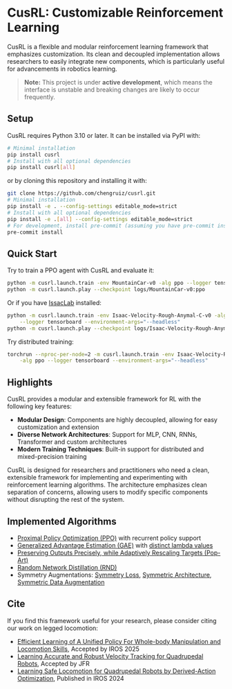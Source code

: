 # CusRL: Customizable Reinforcement Learning

CusRL is a flexible and modular reinforcement learning framework that emphasizes customization.
Its clean and decoupled implementation allows researchers to easily integrate new components,
which is particularly useful for advancements in robotics learning.

> **Note:** This project is under **active development**, which means the interface is unstable
and breaking changes are likely to occur frequently.

## Setup

CusRL requires Python 3.10 or later. It can be installed via PyPI with:

```bash
# Minimal installation
pip install cusrl
# Install with all optional dependencies
pip install cusrl[all]
```

or by cloning this repository and installing it with:

```bash
git clone https://github.com/chengruiz/cusrl.git
# Minimal installation
pip install -e . --config-settings editable_mode=strict
# Install with all optional dependencies
pip install -e .[all] --config-settings editable_mode=strict
# For development, install pre-commit (assuming you have pre-commit installed)
pre-commit install
```

## Quick Start

Try to train a PPO agent with CusRL and evaluate it:

```bash
python -m cusrl.launch.train -env MountainCar-v0 -alg ppo --logger tensorboard --seed 42
python -m cusrl.launch.play --checkpoint logs/MountainCar-v0:ppo
```

Or if you have [IssacLab](https://github.com/isaac-sim/IsaacLab) installed:

```bash
python -m cusrl.launch.train -env Isaac-Velocity-Rough-Anymal-C-v0 -alg ppo \
    --logger tensorboard --environment-args="--headless"
python -m cusrl.launch.play --checkpoint logs/Isaac-Velocity-Rough-Anymal-C-v0:ppo
```

Try distributed training:

```bash
torchrun --nproc-per-node=2 -m cusrl.launch.train -env Isaac-Velocity-Rough-Anymal-C-v0 \
    -alg ppo --logger tensorboard --environment-args="--headless"
```

## Highlights

CusRL provides a modular and extensible framework for RL with the following key features:

- **Modular Design**: Components are highly decoupled, allowing for easy customization and extension
- **Diverse Network Architectures**: Support for MLP, CNN, RNNs, Transformer and custom architectures
- **Modern Training Techniques**: Built-in support for distributed and mixed-precision training

CusRL is designed for researchers and practitioners who need a clean, extensible framework for implementing
and experimenting with reinforcement learning algorithms. The architecture emphasizes clean separation of
concerns, allowing users to modify specific components without disrupting the rest of the system.

## Implemented Algorithms

- [Proximal Policy Optimization (PPO)](https://arxiv.org/abs/1707.06347) with recurrent policy support
- [Generalized Advantage Estimation (GAE)](https://arxiv.org/abs/1506.02438)
  with [distinct lambda values](https://proceedings.neurips.cc/paper_files/paper/2022/hash/e95475f5fb8edb9075bf9e25670d4013-Abstract-Conference.html)
- [Preserving Outputs Precisely, while Adaptively Rescaling Targets (Pop-Art)](https://proceedings.neurips.cc/paper/2016/hash/5227b6aaf294f5f027273aebf16015f2-Abstract.html)
- [Random Network Distillation (RND)](https://arxiv.org/abs/1810.12894)
- Symmetry Augmentations:
  [Symmetry Loss](https://dl.acm.org/doi/abs/10.1145/3197517.3201397),
  [Symmetric Architecture](https://dl.acm.org/doi/abs/10.1145/3359566.3360070),
  [Symmetric Data Augmentation](https://ieeexplore.ieee.org/abstract/document/10611493)

## Cite

If you find this framework useful for your research, please consider citing our work on legged locomotion:

- [Efficient Learning of A Unified Policy For Whole-body Manipulation and Locomotion Skills](https://www.arxiv.org/abs/2507.04229), Accepted by IROS 2025
- [Learning Accurate and Robust Velocity Tracking for Quadrupedal Robots](https://www.authorea.com/doi/full/10.22541/au.173321917.73583610), Accepted by JFR
- [Learning Safe Locomotion for Quadrupedal Robots by Derived-Action Optimization](https://ieeexplore.ieee.org/abstract/document/10802725), Published in IROS 2024
